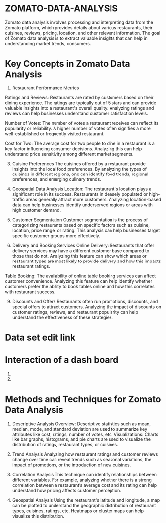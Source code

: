 # ZOMATO-DATA-ANALYSIS
Zomato data analysis involves processing and interpreting data from the Zomato platform, which provides details about various restaurants, their cuisines, reviews, pricing, location, and other relevant information. The goal of Zomato data analysis is to extract valuable insights that can help in understanding market trends, consumers.

# Key Concepts in Zomato Data Analysis

1. Restaurant Performance Metrics
   
Ratings and Reviews: Restaurants are rated by customers based on their dining experience. The ratings are typically out of 5 stars and can provide valuable insights into a restaurant's overall quality. Analyzing ratings and reviews can help businesses understand customer satisfaction levels.

Number of Votes: The number of votes a restaurant receives can reflect its popularity or reliability. A higher number of votes often signifies a more well-established or frequently visited restaurant.

Cost for Two: The average cost for two people to dine in a restaurant is a key factor influencing consumer decisions. Analyzing this can help understand price sensitivity among different market segments.

3. Cuisine Preferences
The cuisines offered by a restaurant provide insights into the local food preferences. By analyzing the types of cuisines in different regions, one can identify food trends, regional preferences, and emerging culinary trends.

5. Geospatial Data Analysis
Location: The restaurant's location plays a significant role in its success. Restaurants in densely populated or high-traffic areas generally attract more customers. Analyzing location-based data can help businesses identify underserved regions or areas with high customer demand.

6. Customer Segmentation
Customer segmentation is the process of categorizing restaurants based on specific factors such as cuisine, location, price range, or rating. This analysis can help businesses target specific customer groups more effectively.

7. Delivery and Booking Services
Online Delivery: Restaurants that offer delivery services may have a different customer base compared to those that do not. Analyzing this feature can show which areas or restaurant types are most likely to provide delivery and how this impacts restaurant ratings.

Table Booking: The availability of online table booking services can affect customer convenience. Analyzing this feature can help identify whether customers prefer the ability to book tables online and how this correlates with restaurant success.

9. Discounts and Offers
Restaurants often run promotions, discounts, and special offers to attract customers. Analyzing the impact of discounts on customer ratings, reviews, and restaurant popularity can help understand the effectiveness of these strategies.
# Data set edit link


# Interaction of a dash board

1.

2.

# Methods and Techniques for Zomato Data Analysis
1. Descriptive Analysis
Overview: Descriptive statistics such as mean, median, mode, and standard deviation are used to summarize key attributes like cost, ratings, number of votes, etc.
Visualizations: Charts like bar graphs, histograms, and pie charts are used to visualize the distribution of ratings, restaurant types, or cuisines.

3. Trend Analysis
Analyzing how restaurant ratings and customer reviews change over time can reveal trends such as seasonal variations, the impact of promotions, or the introduction of new cuisines.

5. Correlation Analysis
This technique can identify relationships between different variables. For example, analyzing whether there is a strong correlation between a restaurant’s average cost and its rating can help understand how pricing affects customer perception.

7. Geospatial Analysis
Using the restaurant's latitude and longitude, a map can be plotted to understand the geographic distribution of restaurant types, cuisines, ratings, etc. Heatmaps or cluster maps can help visualize this distribution.
